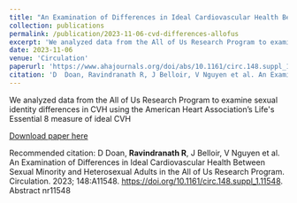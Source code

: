 ```yaml
---
title: "An Examination of Differences in Ideal Cardiovascular Health Between Sexual Minority and Heterosexual Adults in the All of Us Research Program"
collection: publications
permalink: /publication/2023-11-06-cvd-differences-allofus
excerpt: 'We analyzed data from the All of Us Research Program to examine sexual identity differences in CVH using the American Heart Association’s Life&apos;s Essential 8 measure of ideal CVH'
date: 2023-11-06
venue: 'Circulation'
paperurl: 'https://www.ahajournals.org/doi/abs/10.1161/circ.148.suppl_1.11548'
citation: 'D  Doan, Ravindranath R, J Belloir, V Nguyen et al. An Examination of Differences in Ideal Cardiovascular Health Between Sexual Minority and Heterosexual Adults in the All of Us Research Program. Circulation. 2023; 148:A11548. https://doi.org/10.1161/circ.148.suppl_1.11548. Abstract nr11548'
---
```

We analyzed data from the All of Us Research Program to examine sexual identity differences in CVH using the American Heart Association’s Life&apos;s Essential 8 measure of ideal CVH

[Download paper here](https://www.ahajournals.org/doi/abs/10.1161/circ.148.suppl_1.11548)

Recommended citation: D  Doan, **Ravindranath R**, J Belloir, V Nguyen et al. An Examination of Differences in Ideal Cardiovascular Health Between Sexual Minority and Heterosexual Adults in the All of Us Research Program. Circulation. 2023; 148:A11548. https://doi.org/10.1161/circ.148.suppl_1.11548. Abstract nr11548